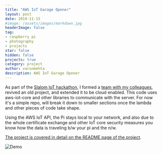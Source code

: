 ```yaml
---
title: "AWS IoT Garage Opener"
layout: post
date: 2019-11-15
#image: /assets/images/markdown.jpg
headerImage: false
tag:
- raspberry pi
- photography
- projects
star: false
hidden: false
projects: true
category: project
author: varunmehta
description: AWS IoT Garage Opener
---
```


As part of the [Slalom IoT hackathon](https://hackathon.slalom.com/hackathons/internet-of-things), I formed a [team with my colleagues](https://hackathon.slalom.com/teams/open-sesame), revived an old project, and extended it to be cloud enabled. This code uses aws-iot-core and other libraries to communicate with the server. For now it's a simple repo, will break it down to smaller sections once the lambda and other pieces of code take shape.

Using the AWS IoT API, the Pi stays local to your network, and also due to the whole certificate exchange and other IoT core security measures you know how the data is traveling b/w your pi and the n/w.

[The project is covered in detail on the README page of the project](https://github.com/varunmehta/aws-iot-garage-controller).

![Demo](/assets/images/projects/garage/garage_demo.gif)